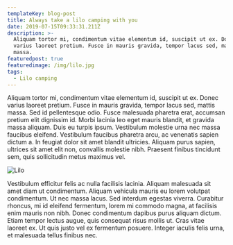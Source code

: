 ```yaml
---
templateKey: blog-post
title: Always take a lilo camping with you
date: 2019-07-15T09:33:31.211Z
description: >-
  Aliquam tortor mi, condimentum vitae elementum id, suscipit ut ex. Donec
  varius laoreet pretium. Fusce in mauris gravida, tempor lacus sed, mattis
  massa. 
featuredpost: true
featuredimage: /img/lilo.jpg
tags:
  - Lilo camping
---
```

Aliquam tortor mi, condimentum vitae elementum id, suscipit ut ex. Donec varius laoreet pretium. Fusce in mauris gravida, tempor lacus sed, mattis massa. Sed id pellentesque odio. Fusce malesuada pharetra erat, accumsan pretium elit dignissim id. Morbi lacinia leo eget mauris blandit, et gravida massa aliquam. Duis eu turpis ipsum. Vestibulum molestie urna nec massa faucibus eleifend. Vestibulum faucibus pharetra arcu, ac venenatis sapien dictum a. In feugiat dolor sit amet blandit ultricies. Aliquam purus sapien, ultrices sit amet elit non, convallis molestie nibh. Praesent finibus tincidunt sem, quis sollicitudin metus maximus vel.

![Lilo](/img/lilo.jpg "Lilo")

Vestibulum efficitur felis ac nulla facilisis lacinia. Aliquam malesuada sit amet diam ut condimentum. Aliquam vehicula mauris eu lorem volutpat condimentum. Ut nec massa lacus. Sed interdum egestas viverra. Curabitur rhoncus, mi id eleifend fermentum, lorem mi commodo magna, at facilisis enim mauris non nibh. Donec condimentum dapibus purus aliquam dictum. Etiam tempor lectus augue, quis consequat risus mollis ut. Cras vitae laoreet ex. Ut quis justo vel ex fermentum posuere. Integer iaculis felis urna, et malesuada tellus finibus nec.
